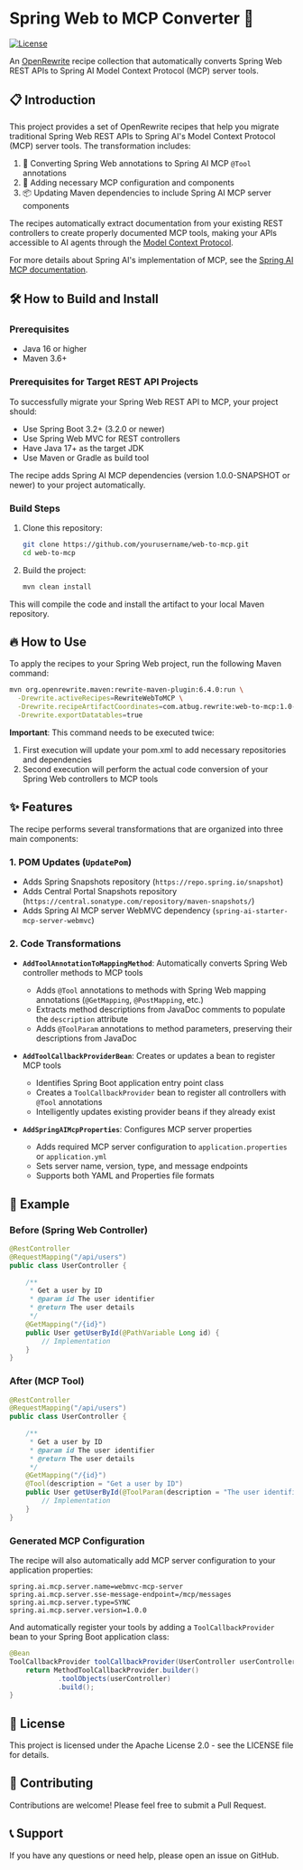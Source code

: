 # Spring Web to MCP Converter 🚀

[![License](https://img.shields.io/badge/License-Apache%202.0-blue.svg)](https://opensource.org/licenses/Apache-2.0)

An [OpenRewrite](https://docs.openrewrite.org/) recipe collection that automatically converts Spring Web REST APIs to Spring AI Model Context Protocol (MCP) server tools.

## 📋 Introduction

This project provides a set of OpenRewrite recipes that help you migrate traditional Spring Web REST APIs to Spring AI's Model Context Protocol (MCP) server tools. The transformation includes:

1. 🔄 Converting Spring Web annotations to Spring AI MCP `@Tool` annotations
2. 🔧 Adding necessary MCP configuration and components
3. 📦 Updating Maven dependencies to include Spring AI MCP server components

The recipes automatically extract documentation from your existing REST controllers to create properly documented MCP tools, making your APIs accessible to AI agents through the [Model Context Protocol](https://modelcontextprotocol.io/).

For more details about Spring AI's implementation of MCP, see the [Spring AI MCP documentation](https://docs.spring.io/spring-ai/reference/api/mcp/mcp-overview.html).

## 🛠️ How to Build and Install

### Prerequisites

- Java 16 or higher
- Maven 3.6+

### Prerequisites for Target REST API Projects

To successfully migrate your Spring Web REST API to MCP, your project should:

- Use Spring Boot 3.2+ (3.2.0 or newer)
- Use Spring Web MVC for REST controllers
- Have Java 17+ as the target JDK
- Use Maven or Gradle as build tool

The recipe adds Spring AI MCP dependencies (version 1.0.0-SNAPSHOT or newer) to your project automatically.

### Build Steps

1. Clone this repository:
   ```bash
   git clone https://github.com/yourusername/web-to-mcp.git
   cd web-to-mcp
   ```

2. Build the project:
   ```bash
   mvn clean install
   ```

This will compile the code and install the artifact to your local Maven repository.

## 🔥 How to Use

To apply the recipes to your Spring Web project, run the following Maven command:

```bash
mvn org.openrewrite.maven:rewrite-maven-plugin:6.4.0:run \
  -Drewrite.activeRecipes=RewriteWebToMCP \
  -Drewrite.recipeArtifactCoordinates=com.atbug.rewrite:web-to-mcp:1.0-SNAPSHOT \
  -Drewrite.exportDatatables=true
```

**Important**: This command needs to be executed twice:
1. First execution will update your pom.xml to add necessary repositories and dependencies
2. Second execution will perform the actual code conversion of your Spring Web controllers to MCP tools

## ✨ Features

The recipe performs several transformations that are organized into three main components:

### 1. POM Updates (`UpdatePom`)
- Adds Spring Snapshots repository (`https://repo.spring.io/snapshot`)
- Adds Central Portal Snapshots repository (`https://central.sonatype.com/repository/maven-snapshots/`)
- Adds Spring AI MCP server WebMVC dependency (`spring-ai-starter-mcp-server-webmvc`)

### 2. Code Transformations
- **`AddToolAnnotationToMappingMethod`**: Automatically converts Spring Web controller methods to MCP tools
  - Adds `@Tool` annotations to methods with Spring Web mapping annotations (`@GetMapping`, `@PostMapping`, etc.)
  - Extracts method descriptions from JavaDoc comments to populate the `description` attribute
  - Adds `@ToolParam` annotations to method parameters, preserving their descriptions from JavaDoc
  
- **`AddToolCallbackProviderBean`**: Creates or updates a bean to register MCP tools
  - Identifies Spring Boot application entry point class
  - Creates a `ToolCallbackProvider` bean to register all controllers with `@Tool` annotations
  - Intelligently updates existing provider beans if they already exist
  
- **`AddSpringAIMcpProperties`**: Configures MCP server properties 
  - Adds required MCP server configuration to `application.properties` or `application.yml`
  - Sets server name, version, type, and message endpoints
  - Supports both YAML and Properties file formats

## 🧪 Example

### Before (Spring Web Controller)

```java
@RestController
@RequestMapping("/api/users")
public class UserController {
    
    /**
     * Get a user by ID
     * @param id The user identifier
     * @return The user details
     */
    @GetMapping("/{id}")
    public User getUserById(@PathVariable Long id) {
        // Implementation
    }
}
```

### After (MCP Tool)

```java
@RestController
@RequestMapping("/api/users")
public class UserController {
    
    /**
     * Get a user by ID
     * @param id The user identifier
     * @return The user details
     */
    @GetMapping("/{id}")
    @Tool(description = "Get a user by ID")
    public User getUserById(@ToolParam(description = "The user identifier") @PathVariable Long id) {
        // Implementation
    }
}
```

### Generated MCP Configuration

The recipe will also automatically add MCP server configuration to your application properties:

```properties
spring.ai.mcp.server.name=webmvc-mcp-server
spring.ai.mcp.server.sse-message-endpoint=/mcp/messages
spring.ai.mcp.server.type=SYNC
spring.ai.mcp.server.version=1.0.0
```

And automatically register your tools by adding a `ToolCallbackProvider` bean to your Spring Boot application class:

```java
@Bean
ToolCallbackProvider toolCallbackProvider(UserController userController) {
    return MethodToolCallbackProvider.builder()
            .toolObjects(userController)
            .build();
}
```

## 📄 License

This project is licensed under the Apache License 2.0 - see the LICENSE file for details.

## 👥 Contributing

Contributions are welcome! Please feel free to submit a Pull Request.

## 📞 Support

If you have any questions or need help, please open an issue on GitHub.